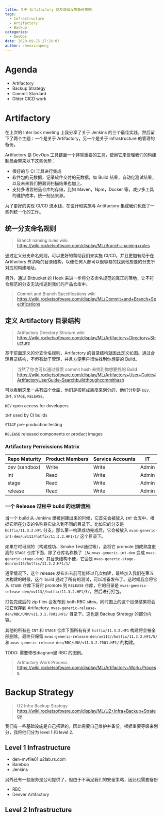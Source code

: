 ```yaml
---
title: 关于 Artifactory 以及基础设施备份策略
tags:
  - Infrastructure
  - Artifactory
  - Backup
categories:
  - DevOps
date: 2020-09-25 17:26:03
author: shenxianpeng
---
```


# Agenda

* Artifactory
* Backup Strategy
* Commit Stardard 
* Ohter CICD work

# Artifactory

在上次的 Inter lock meeting 上我分享了关于 Jenkins 的三个最佳实践。然后留下了两个主题：一个是关于 Artifactory，另一个是关于 Infrastructure 的管理的备份。

Artifactory 是 DevOps 工具链里一个非常重要的工具，使用它来管理我们的构建制品会带来以下这些优势：

* 很好的与 CI 工具进行集成
* 软件包的元数据，记录软件交付的元数据，如 Build 结果，自动化测试结果，以及未来我们把漏洞扫描结果也加上。
* 支持多语言制品仓库的存储，比如 Maven，Npm，Docker 等，减少多工具的维护成本，统一制品来源。

为了更好的实现 CI/CD 流水线，在设计和实施与 Aritifactory 集成我们也做了一些列统一化的工作。

## 统一分支命名规则

> Branch naming rules wiki: https://wiki.rocketsoftware.com/display/ML/Branch+naming+rules

通过定义分支命名规则，可以更好的帮助我们来实施 CI/CD，并且更加有助于在 Artifactory 有清晰的目录结构，以便任何人都可以很容易的找到他想要的分支所对应的构建地址。

另外，通过 Bitbucket 的 Hook 来进一步将分支命名规范的真正的落地，让不符合规范的分支无法推送到我们的产品仓库中。

> Commit and Branch Specifications wiki https://wiki.rocketsoftware.com/display/ML/Commit+and+Branch+Specifications

## 定义 Artifactory 目录结构

> Artifactory Directory Struture wiki https://wiki.rocketsoftware.com/display/ML/Artifactory+Directory+Structure

基于前面定义的分支命名规则，Artifactory 的目录结构就因此定义如图。通过合理目录结构，不但有助于管理，并且方便用户很快找到你想要的 Build。

> 当然了你也可以通过搜索 commit hash 来找到你想要找的 Build https://wiki.rocketsoftware.com/display/ML/Artifactory+User+Guide#ArtifactoryUserGuide-Searchbuildthoughcommithash

可以看到这里一共有四个仓库，他们是按照成熟度来划分的，他们分别是 `DEV`, `INT`, `STAGE`, `RELEASE`。

`DEV` open access for developers

`INT` used by CI builds

`STAGE` pre-production testing

`RELEASE` released components or product images

### Artifactory Permissions Matrix

| Repo Maturity | Product Members | Service Accounts | IT |
|---|---|---|---|
| dev (sandbox)	 | Write | Write | Admin |
| int | Read | Write | Admin |
| stage	 | Read | Write | Admin |
| release	 | Read | Write | Admin |

### 一个 Release 过程中 build 的运转流程

当一个 build 从 Jenkins 里被创建出来的时候，它首先会被放入 `INT` 仓库中，根据它所在分支的名称将它放入到不同的目录下。比如它的分支是 `hotfix/11.3.2.HF1` 分支，那么第一构建成功完成后，它会被放入 `mvas-generic-int-den/uv113/hotfix/11.3.2.HF1/1/` 这个目录下。

如果它时可测的（构建成功、Smoke Test通过等），会将它 promote 到成熟度更高的 `STAGE` 仓库下面，除了仓库名称换了（从 `mvas-generic-int-den` 变成 `mvas-generic-stage-den`）其目录结构不便，它会是 `mvas-generic-stage-den/uv113/hotfix/11.3.2.HF1/1/`

通常情况下，这个 release 发布出去前可能经过几次构建，最终加入我们在第五次构建的时候，这个 build 通过了所有的测试，可以准备发布了。这时候我会将它从 `STAGE` 仓库下将它 promote 到 `RELEASE` 仓库，它的目录是 `mvas-generic-release-den/uv113//hotfix/11.3.2.HF1/5/`。然后进行打包。

打包完成后的 zip files 会发布到 both RBC sites，同时图上的这个目录结果将会把它保存到 Artifactory. `mvas-generic-release-den/RBC/UNV/v11.3.2.7001.HF1/` 目录下。这也是 Backup Strategy 的部分内容。

其他的所有在 `INT` 和 `STAGE` 仓库下面所有有关 `hotfix/11.3.2.HF1` 构建将会被全部删除。最终只保留 `mvas-generic-release-den/uv113//hotfix/11.3.2.HF1/5/` 和 `mvas-generic-release-den/RBC/UNV/v11.3.2.7001.HF1/` 的构建。

TODO: 需要修改diagram里 RBC 的图例。

> Artifactory Work Process https://wiki.rocketsoftware.com/display/ML/Artifactory+Work+Process


# Backup Strategy

> U2 Infra Backup Strategy https://wiki.rocketsoftware.com/display/ML/U2+Infra+Backup+Strategy

我们有一些基础设施是自己搭建的，因此需要自己维护并备份。根据重要等级来划分，我将他们分为 level 1 和 level 2.

## Level 1 Infrastructure

* den-mvfile01.u2lab.rs.com
* Bamboo
* Jenkins

另外还有一些服务是公司提供了，但由于不满足我们的安全策略，因此也需要备份

* RBC
* Denver Artifactory

## Level 2 Infrastructure








